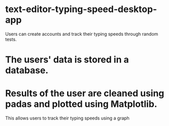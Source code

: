 # text-editor-typing-speed-desktop-app
Users can create accounts and track their typing speeds through random tests.
# The users' data is stored in a database.
# Results of the user are cleaned using padas and plotted using Matplotlib.
This allows users to track their typing speeds using a graph
